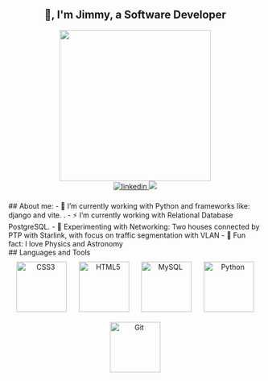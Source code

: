 ## <div align="center">👋, I'm Jimmy, a Software Developer</div>
<div id="header" align="center">
<img src="https://media.giphy.com/media/M9gbBd9nbDrOTu1Mqx/giphy.gif" width="300"/>
</div>
<!-- badges-->
<div align="center">
<!-- linkedin-->
<a href="https://linkedin.com/in/jimmy-hernandez-rivera-77232193" target="_blank">
<img src=https://img.shields.io/badge/linkedin-%231E77B5.svg?&style=for-the-badge&logo=linkedin&logoColor=white alt=linkedin style="margin-bottom: 5px;" />
</a>
<!-- RESUME -->
<!--<a href="https://drive.google.com/file/d/1ygCbJQNacvM3C16vpFAtuaXUHfqyQrF3/view?usp=drive_link"><img src="https://img.shields.io/badge/RESUME-blue?style=for-the-badge"></a></h3> -->
<!-- MAIL TO-->
<a><a href="mailto:jimoem24@gmail.com"><img src="https://img.shields.io/badge/EMAIL-red?style=for-the-badge"></a>
</div>
<br>
## About me: 
- 🌱 I’m currently working with Python and frameworks like: django and vite.  .
- ⚡ I’m currently working with Relational Database PostgreSQL. 
- 🧪 Experimenting with Networking: Two houses connected by PTP with Starlink, with focus on traffic segmentation with VLAN
- 🔬 Fun fact: I love Physics and Astronomy   
<br>
## Languages and Tools  
<div align="center">  
<a href="https://www.w3schools.com/css/" target="_blank"><img style="margin: 10px" src="https://profilinator.rishav.dev/skills-assets/css3-original-wordmark.svg" alt="CSS3" height="100" /></a>  
<a href="https://en.wikipedia.org/wiki/HTML5" target="_blank"><img style="margin: 10px" src="https://profilinator.rishav.dev/skills-assets/html5-original-wordmark.svg" alt="HTML5" height="100" /></a>  
<a href="https://www.mysql.com/" target="_blank"><img style="margin: 10px" src="https://profilinator.rishav.dev/skills-assets/mysql-original-wordmark.svg" alt="MySQL" height="100" /></a>  
<a href="https://www.python.org/" target="_blank"><img style="margin: 10px" src="https://profilinator.rishav.dev/skills-assets/python-original.svg" alt="Python" height="100" /></a>  
<a href="https://github.com/" target="_blank"><img style="margin: 10px" src="https://profilinator.rishav.dev/skills-assets/git-scm-icon.svg" alt="Git" height="100" /></a>  
</div>  
<br/>




<!---
JimmyHernandez/JimmyHernandez is a ✨ special ✨ repository because its `README.md` (this file) appears on your GitHub profile.
You can click the Preview link to take a look at your changes.
--->

